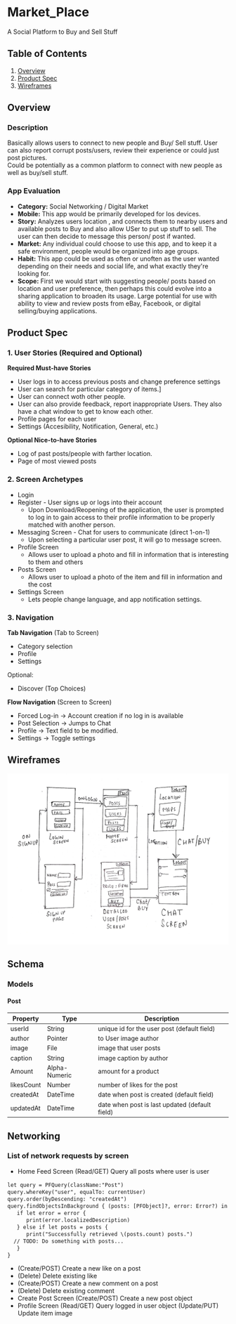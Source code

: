 # Market_Place
A Social Platform to Buy and Sell Stuff

## Table of Contents
1. [Overview](#Overview)
1. [Product Spec](#Product-Spec)
1. [Wireframes](#Wireframes)

## Overview
### Description
Basically allows users to connect to new people and Buy/ Sell stuff. User can also report corrupt posts/users, review their experience or could just post pictures.  
Could be potentially as a common platform to connect with new people as well as buy/sell stuff.

### App Evaluation
- **Category:** Social Networking / Digital Market
- **Mobile:** This app would be primarily developed for Ios devices.
- **Story:** Analyzes users location , and connects them to nearby users and available posts to Buy and also allow USer to put up stuff to sell. The user can then decide to message this person/ post if wanted.
- **Market:** Any individual could choose to use this app, and to keep it a safe environment, people would be organized into age groups.
- **Habit:** This app could be used as often or unoften as the user wanted depending on their needs and social life, and what exactly they're looking for.
- **Scope:** First we would start with suggesting people/ posts based on location and user preference, then perhaps this could evolve into a sharing application to broaden its usage. Large potential for use with ability to view and review posts from eBay, Facebook, or digital selling/buying applications.

## Product Spec
### 1. User Stories (Required and Optional)

**Required Must-have Stories**

* User logs in to access previous posts and change preference settings
* User can search for particular category of items.]
* User can connect woth other people.
* User can also provide feedback, report inappropriate Users. They also have a chat window to get to know each other.
* Profile pages for each user
* Settings (Accesibility, Notification, General, etc.)

**Optional Nice-to-have Stories**

* Log of past posts/people with farther location.
* Page of most viewed posts 

### 2. Screen Archetypes

* Login 
* Register - User signs up or logs into their account
   * Upon Download/Reopening of the application, the user is prompted to log in to gain access to their profile information to be properly matched with another person. 
* Messaging Screen - Chat for users to communicate (direct 1-on-1)
   * Upon selecting a particular user post, it will go to message screen.
* Profile Screen 
   * Allows user to upload a photo and fill in information that is interesting to them and others
* Posts Screen 
   * Allows user to upload a photo of the item and fill in information and the cost
* Settings Screen
   * Lets people change language, and app notification settings.

### 3. Navigation

**Tab Navigation** (Tab to Screen)

* Category selection
* Profile
* Settings

Optional:
* Discover (Top Choices)

**Flow Navigation** (Screen to Screen)
* Forced Log-in -> Account creation if no log in is available
* Post Selection  -> Jumps to Chat
* Profile -> Text field to be modified. 
* Settings -> Toggle settings

## Wireframes
<img src="https://github.com/IOSAppProject-MarketPlace/Market_Place/blob/main/CamScanner%2004-08-2021%2019.07.jpg" width=800><br>


## Schema
### Models
#### Post
|Property      |Type         |Description                                     |
|--------------|-------------|------------------------------------------------|
|userId        |String       |unique id for the user post (default field)     |
|author        |Pointer      |to User	image author                          |
|image	       |File         |image that user posts                           |
|caption       |String       |image caption by author                         |
|Amount        |Alpha-Numeric|amount for a product                            |
|likesCount    |Number       |number of likes for the post                    |
|createdAt     |DateTime     |date when post is created (default field)       |
|updatedAt     |DateTime     |date when post is last updated (default field)  |

## Networking
### List of network requests by screen
- Home Feed Screen
  (Read/GET) Query all posts where user is user
```
let query = PFQuery(className:"Post")
query.whereKey("user", equalTo: currentUser)
query.order(byDescending: "createdAt")
query.findObjectsInBackground { (posts: [PFObject]?, error: Error?) in
   if let error = error { 
      print(error.localizedDescription)
   } else if let posts = posts {
      print("Successfully retrieved \(posts.count) posts.")
  // TODO: Do something with posts...
   }
}
```
- (Create/POST) Create a new like on a post
- (Delete) Delete existing like
- (Create/POST) Create a new comment on a post
- (Delete) Delete existing comment
- Create Post Screen
  (Create/POST) Create a new post object
- Profile Screen
  (Read/GET) Query logged in user object
  (Update/PUT) Update item image

